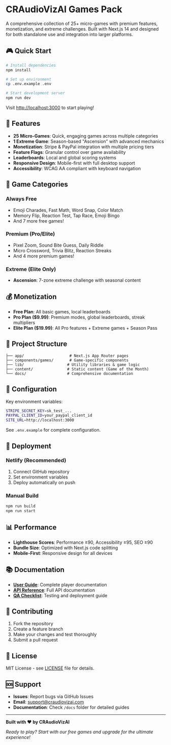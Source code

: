 # CRAudioVizAI Games Pack

A comprehensive collection of 25+ micro-games with premium features, monetization, and extreme challenges. Built with Next.js 14 and designed for both standalone use and integration into larger platforms.

## 🎮 Quick Start

```bash
# Install dependencies
npm install

# Set up environment
cp .env.example .env

# Start development server
npm run dev
```

Visit [http://localhost:3000](http://localhost:3000) to start playing!

## 🚀 Features

- **25 Micro-Games**: Quick, engaging games across multiple categories
- **1 Extreme Game**: Season-based "Ascension" with advanced mechanics  
- **Monetization**: Stripe & PayPal integration with multiple pricing tiers
- **Feature Flags**: Granular control over game availability
- **Leaderboards**: Local and global scoring systems
- **Responsive Design**: Mobile-first with full desktop support
- **Accessibility**: WCAG AA compliant with keyboard navigation

## 🎯 Game Categories

### Always Free
- Emoji Charades, Fast Math, Word Snap, Color Match
- Memory Flip, Reaction Test, Tap Race, Emoji Bingo
- And 7 more free games!

### Premium (Pro/Elite)
- Pixel Zoom, Sound Bite Guess, Daily Riddle
- Micro Crossword, Trivia Blitz, Reaction Streaks
- And 4 more premium games!

### Extreme (Elite Only)
- **Ascension**: 7-zone extreme challenge with seasonal content

## 💰 Monetization

- **Free Plan**: All basic games, local leaderboards
- **Pro Plan ($9.99)**: Premium modes, global leaderboards, streak multipliers
- **Elite Plan ($19.99)**: All Pro features + Extreme games + Season Pass

## 📁 Project Structure

```
├── app/                    # Next.js App Router pages
├── components/games/       # Game-specific components
├── lib/                   # Utility libraries & game logic
├── content/               # Static content (Game of the Month)
└── docs/                  # Comprehensive documentation
```

## 🔧 Configuration

Key environment variables:

```bash
STRIPE_SECRET_KEY=sk_test_...
PAYPAL_CLIENT_ID=your_paypal_client_id
SITE_URL=http://localhost:3000
```

See `.env.example` for complete configuration.

## 🚀 Deployment

### Netlify (Recommended)
1. Connect GitHub repository
2. Set environment variables
3. Deploy automatically on push

### Manual Build
```bash
npm run build
npm run start
```

## 📊 Performance

- **Lighthouse Scores**: Performance ≥90, Accessibility ≥95, SEO ≥90
- **Bundle Size**: Optimized with Next.js code splitting
- **Mobile-First**: Responsive design for all devices

## 📚 Documentation

- **[User Guide](docs/USER_GUIDE.md)**: Complete player documentation
- **[API Reference](docs/API_REFERENCE.md)**: Full API documentation  
- **[QA Checklist](docs/QA_CHECKLIST.md)**: Testing and deployment guide

## 🤝 Contributing

1. Fork the repository
2. Create a feature branch
3. Make your changes and test thoroughly
4. Submit a pull request

## 📄 License

MIT License - see [LICENSE](LICENSE) file for details.

## 🆘 Support

- **Issues**: Report bugs via GitHub Issues
- **Email**: support@craudiovizai.com
- **Documentation**: Check `/docs` folder for detailed guides

---

**Built with ❤️ by CRAudioVizAI**

*Ready to play? Start with our free games and upgrade for the ultimate experience!*

<!-- Deployment triggered: 2025-10-25 01:27:29 UTC -->


<!-- Preview Deployment Trigger: 2025-10-25 02:09:17 -->
